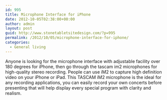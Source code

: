 ```yaml
---
id: 995
title: Microphone Interface for iPhone
date: 2012-10-05T02:38:00+00:00
author: admin
layout: post
guid: http://www.stonetabletsitedesign.com/?p=995
permalink: /2012/10/05/microphone-interface-for-iphone/
categories:
  - General living
---
```

Anyone is looking for the microphone interface with adjustable facility over 180 degrees for iPhone, then go through the tascam im2 microphones for high-quality stereo recording. People can use iM2 to capture high definition video on your iPhone or iPad. This TASCAM iM2 microphone is the ideal for any recording applications, you can easily record your own concerts before presenting that will help display every special program with clarity and realism.